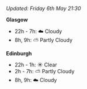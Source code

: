 *Updated: Friday 6th May 21:30*

**Glasgow**

* 22h - 7h: :cloud: Cloudy
* 8h, 9h: :partly_sunny: Partly Cloudy

**Edinburgh**

* 22h - 1h: :sunny: Clear
* 2h - 7h: :partly_sunny: Partly Cloudy
* 8h, 9h: :cloud: Cloudy
